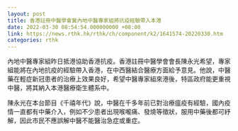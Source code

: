 ```yaml
---
layout: post
title: 香港註冊中醫學會冀內地中醫專家組將抗疫經驗帶入本港
date: 2022-03-30 08:54:54.000000000 +08:00
link: https://news.rthk.hk/rthk/ch/component/k2/1641574-20220330.htm
categories: rthk
---
```


內地中醫專家組昨日抵港協助香港抗疫。香港註冊中醫學會會長陳永光希望，專家組能將在內地抗疫的經驗帶入香港，在中西醫結合醫療方面給予意見。他說，中醫藥在輕症新冠患者的治療上效果良好，希望中醫專家組來港後，特區政府能更重視中醫，將其納入本港醫療衛生體系中。

陳永光在本台節目《千禧年代》說，中醫在千多年前已對治療瘟疫有經驗，國內疫情一直都有中藥介入，例如不少患者出現喉嚨痛、發燒等徵狀，服用中藥後都可紓解，因此市民不應誤解中醫不能醫治急症或重症。
